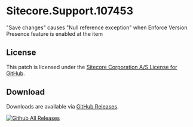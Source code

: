 # Sitecore.Support.107453
&quot;Save changes&quot; causes &quot;Null reference exception&quot; when Enforce Version Presence feature is enabled at the item

## License  
This patch is licensed under the [Sitecore Corporation A/S License for GitHub](https://github.com/sitecoresupport/Sitecore.Support.107453/blob/master/LICENSE).  

## Download  
Downloads are available via [GitHub Releases](https://github.com/sitecoresupport/Sitecore.Support.107453/releases).  

[![Github All Releases](https://img.shields.io/github/downloads/SitecoreSupport/Sitecore.Support.107453/total.svg)](https://github.com/SitecoreSupport/Sitecore.Support.107453/releases)
